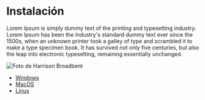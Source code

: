 # Instalación

Lorem Ipsum is simply dummy text of the printing and typesetting industry. Lorem Ipsum has been the industry's standard dummy text ever since the 1500s, when an unknown printer took a galley of type and scrambled it to make a type specimen book. It has survived not only five centuries, but also the leap into electronic typesetting, remaining essentially unchanged.

![Foto de Harrison Broadbent](https://images.unsplash.com/photo-1553406830-f6e44ac97624?ixlib=rb-4.0.3&ixid=MnwxMjA3fDB8MHxwaG90by1wYWdlfHx8fGVufDB8fHx8&auto=format&fit=crop&w=1331&q=80)

- [Windows](https://windows.com)
- [MacOS](https://apple.com)
- [Linux](https://debian.org)